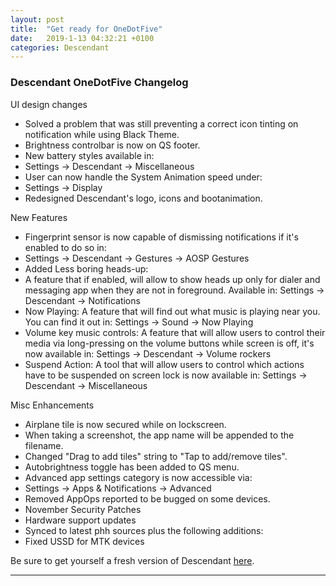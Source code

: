 ```yaml
---
layout: post
title:  "Get ready for OneDotFive"
date:   2019-1-13 04:32:21 +0100
categories: Descendant
---
```


### __Descendant OneDotFive Changelog__

UI design changes

- Solved a problem that was still preventing a correct icon tinting on notification while using Black Theme.
- Brightness controlbar is now on QS footer.
- New battery styles available in:
- Settings -> Descendant -> Miscellaneous
- User can now handle the System Animation speed under:
- Settings -> Display
- Redesigned Descendant's logo, icons and bootanimation.

New Features

- Fingerprint sensor is now capable of dismissing notifications if it's enabled to do so in:
- Settings -> Descendant -> Gestures -> AOSP Gestures
- Added Less boring heads-up:
- A feature that if enabled, will allow to show heads up only for dialer and messaging app when 
  they are not in foreground. 
  Available in:
  Settings -> Descendant -> Notifications
- Now Playing: 
  A feature that will find out what music is playing near you. 
  You can find it out in:
  Settings -> Sound -> Now Playing
- Volume key music controls: 
  A feature that will allow users to control their media via long-pressing on the volume buttons
  while screen is off, it's now available in:
  Settings -> Descendant -> Volume rockers
- Suspend Action: 
  A tool that will allow users to control which actions have to be suspended on screen lock is now
  available in:
  Settings -> Descendant -> Miscellaneous

Misc Enhancements

- Airplane tile is now secured while on lockscreen.
- When taking a screenshot, the app name will be appended to the filename.
- Changed "Drag to add tiles" string to "Tap to add/remove tiles".
- Autobrightness toggle has been added to QS menu.
- Advanced app settings category is now accessible via:
- Settings -> Apps & Notifications -> Advanced
- Removed AppOps reported to be bugged on some devices.
- November Security Patches
- Hardware support updates
- Synced to latest phh sources plus the following additions:
- Fixed USSD for MTK devices

Be sure to get yourself a fresh version of Descendant [here](https://descendant.github.io/downloads/).


---



